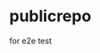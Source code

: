 # publicrepo
for e2e test






















































































































































































































































































































































































































































































































































































































































































































































































































































































































































































































































































































































































































































































































































































































































































































































































































































































































































































































































































































































































































































































































































































































































































































































































































































































































































































































































































































































































































































































































































































































































































































































































































































































































































































































































































































































































































































































































































































































































































































































































































































































































